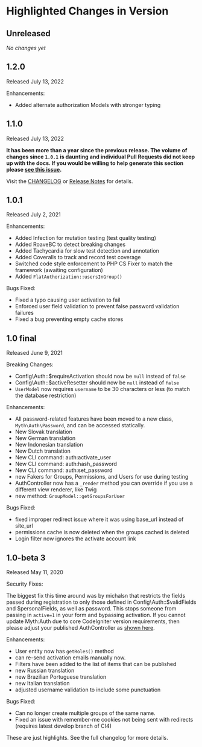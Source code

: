 # Highlighted Changes in Version 

## Unreleased

_No changes yet_

## 1.2.0

Released July 13, 2022

Enhancements:

- Added alternate authorization Models with stronger typing

## 1.1.0

Released July 13, 2022

**It has been more than a year since the previous release. The volume of changes since `1.0.1`**
**is daunting and individual Pull Requests did not keep up with the docs. If you would be willing**
**to help generate this section please [see this issue](https://github.com/lonnieezell/myth-auth/issues/543).**

Visit the [CHANGELOG](https://github.com/lonnieezell/myth-auth/blob/develop/CHANGELOG.md) or
[Release Notes](https://github.com/lonnieezell/myth-auth/releases/tag/v1.1.0) for details.

## 1.0.1

Released July 2, 2021

Enhancements:

- Added Infection for mutation testing (test quality testing)
- Added RoaveBC to detect breaking changes
- Added Tachycardia for slow test detection and annotation
- Added Coveralls to track and record test coverage
- Switched code style enforcement to PHP CS Fixer to match the framework (awaiting configuration)
- Added `FlatAuthorization::usersInGroup()`

Bugs Fixed:

- Fixed a typo causing user activation to fail
- Enforced user field validation to prevent false password validation failures
- Fixed a bug preventing empty cache stores

## 1.0 final

Released June 9, 2021

Breaking Changes:
- Config\Auth::$requireActivation should now be `null` instead of `false`
- Config\Auth::$activeResetter should now be `null` instead of `false`
- `UserModel` now requires `username` to be 30 characters or less (to match the database restriction)

Enhancements:

- All password-related features have been moved to a new class, `Myth\Auth\Password`, and can be accessed statically.
- New Slovak translation
- New German translation
- New Indonesian translation
- New Dutch translation
- New CLI command: auth:activate_user
- New CLI command: auth:hash_password
- New CLI command: auth:set_password
- new Fakers for Groups, Permissions, and Users for use during testing
- AuthController now has a `_render` method you can override if you use a different view renderer, like Twig
- new method: `GroupModel::getGroupsForUser`

Bugs Fixed:

- fixed improper redirect issue where it was using base_url instead of site_url
- permissions cache is now deleted when the groups cached is deleted
- Login filter now ignores the activate account link


## 1.0-beta 3  

Released May 11, 2020

Security Fixes:

The biggest fix this time around was by michalsn that restricts the fields passed during registration
to only those defined in Config\Auth::$validFields and $personalFields, as well as password. This stops
someone from passing in `active=1` in your form and bypassing activation. If you cannot update Myth:Auth
due to core CodeIgniter version requirements, then please adjust your published AuthController as
[shown here](https://github.com/lonnieezell/myth-auth/blob/develop/src/Controllers/AuthController.php#L167).

Enhancements:

- User entity now has `getRoles()` method
- can re-send activation emails manually now.
- Filters have been added to the list of items that can be published
- new Russian translation
- new Brazilian Portuguese translation
- new Italian translation
- adjusted username validation to include some punctuation

Bugs Fixed: 

- Can no longer create multiple groups of the same name.
- Fixed an issue with remember-me cookies not being sent with redirects (requires latest develop branch of CI4)

These are just highlights. See the full changelog for more details. 

